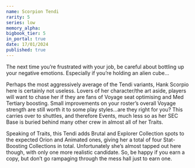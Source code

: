 ```yaml
---
name: Scorpion Tendi
rarity: 5
series: low
memory_alpha:
bigbook_tier: 5
in_portal: true
date: 17/01/2024
published: true
---
```


The next time you’re frustrated with your job, be careful about bottling up your negative emotions. Especially if you’re holding an alien cube…

Perhaps the most aggressively average of the Tendi variants, Hank Scorpio here is certainly not useless. Lovers of her character/the art aside, players will want to chase her if they are fans of Voyage seat optimising and Med Tertiary boosting. Small improvements on your roster’s overall Voyage strength are still worth it to some play styles…are they right for you? This carries over to shuttles, and therefore Events, much less so as her SEC Base is buried behind many other crew in almost all of her Traits. 

Speaking of Traits, this Tendi adds Brutal and Explorer Collection spots to the expected Orion and Animated ones, giving her a total of four Stat-Boosting Collections in total. Unfortunately she’s almost tapped out here though, with only one more realistic candidate. So, be happy if you earn a copy, but don’t go rampaging through the mess hall just to earn one.
